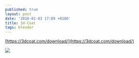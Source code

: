 ```yaml
---
published: true
layout: post
date: '2018-01-03 17:09 +0100'
title: 3d-Coat
tags: blender
---
```

[https://3dcoat.com/download/](https://3dcoat.com/download/)

![](https://3dcoat.com/fileadmin/images/gallery/01/mack-sztaba-machine-413.jpg)
